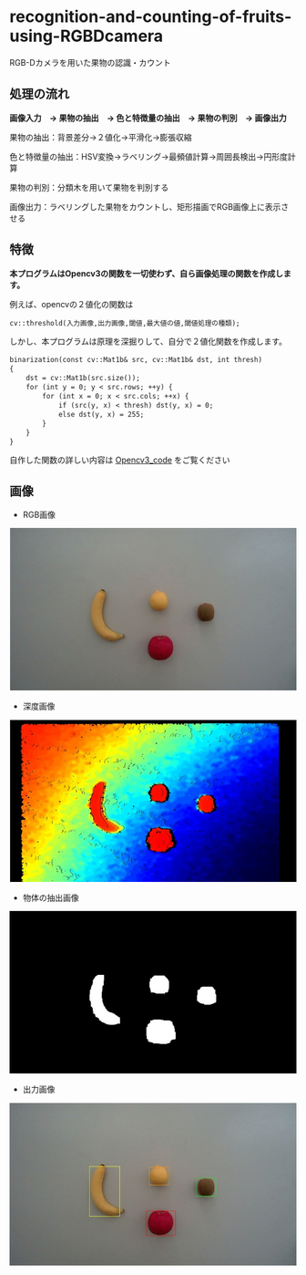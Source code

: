 # recognition-and-counting-of-fruits-using-RGBDcamera
RGB-Dカメラを用いた果物の認識・カウント

## 処理の流れ
**画像入力　→ 果物の抽出　→ 色と特徴量の抽出　→ 果物の判別　→ 画像出力**

果物の抽出：背景差分→２値化→平滑化→膨張収縮

色と特徴量の抽出：HSV変換→ラベリング→最頻値計算→周囲長検出→円形度計算

果物の判別：分類木を用いて果物を判別する

画像出力：ラベリングした果物をカウントし、矩形描画でRGB画像上に表示させる

## 特徴

**本プログラムはOpencv3の関数を一切使わず、自ら画像処理の関数を作成します。**

例えば、opencvの２値化の関数は
```
cv::threshold(入力画像,出力画像,閾値,最大値の値,閾値処理の種類); 
```

しかし、本プログラムは原理を深掘りして、自分で２値化関数を作成します。
```
binarization(const cv::Mat1b& src, cv::Mat1b& dst, int thresh)
{
	dst = cv::Mat1b(src.size());
	for (int y = 0; y < src.rows; ++y) {
		for (int x = 0; x < src.cols; ++x) {
			if (src(y, x) < thresh) dst(y, x) = 0;
			else dst(y, x) = 255;
		}
	}
}
```

自作した関数の詳しい内容は
[Opencv3_code](https://github.com/Makito119/Opencv3_code)
をご覧ください

## 画像
* RGB画像

![RGB画像](./RGB画像.jpg)
* 深度画像

![RGB画像](./深度画像.jpg)
* 物体の抽出画像

![果物の抽出画像](./果物の抽出画像.jpg)
* 出力画像

![出力画像](./出力画像.jpg)
